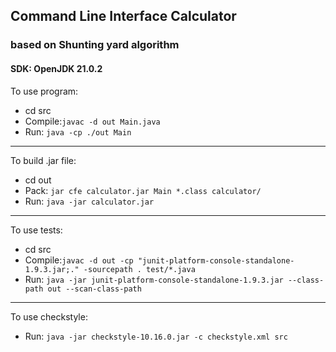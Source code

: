 ## Command Line Interface Calculator

### based on Shunting yard algorithm

#### SDK: OpenJDK 21.0.2

To use program:

* cd src
* Compile:```javac -d out Main.java```
* Run: ```java -cp ./out Main```

---

To build .jar file:

* cd out
* Pack: ```jar cfe calculator.jar Main *.class calculator/```
* Run: ```java -jar calculator.jar```

---

To use tests:

* cd src
* Compile:```javac -d out -cp "junit-platform-console-standalone-1.9.3.jar;." -sourcepath . test/*.java```
* Run: ```java -jar junit-platform-console-standalone-1.9.3.jar --class-path out --scan-class-path```

---

To use checkstyle:

* Run: ```java -jar checkstyle-10.16.0.jar -c checkstyle.xml src```

